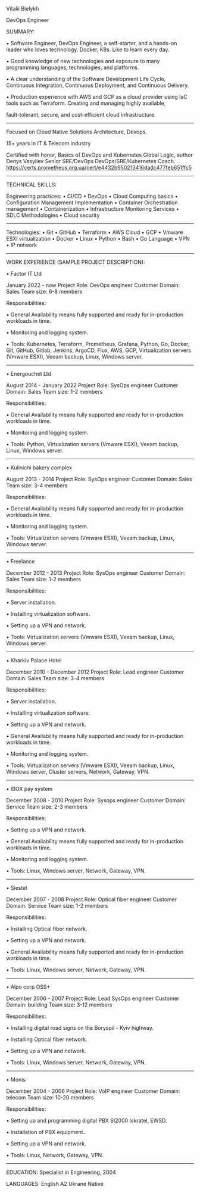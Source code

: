 Vitalii Bielykh

DevOps Engineer

SUMMARY:

•	Software Engineer, DevOps Engineer, a self-starter, and a hands-on leader who loves technology. Docker, K8s. Like to learn every day.

•	Good knowledge of new technologies and exposure to many programming languages, technologies, and platforms.

•	A clear understanding of the Software Development Life Cycle, Continuous Integration, Continuous Deployment, and Continuous Delivery.

•	Production experience with AWS and GCP as a cloud provider using IaC tools such as Terraform. Creating and managing highly available,
  
  fault-tolerant, secure, and cost-efficient cloud infrastructure.

******************************

Focused on Cloud Native Solutions Architecture, Devops.

15+ years in IT & Telecom industry

Certified with honor, Basics of DevOps and Kubernetes Global Logic, author Denys Vasyliev Senior SRE/DevOps DevOps/SRE/Kubernetes Coach.
https://certs.prometheus.org.ua/cert/e4432b950213416dadc477feb651ffc5

******************************

TECHNICAL SKILLS:

Engineering practices:
•	CI/CD
•	DevOps
•	Cloud Computing basics
•	Configuration Management Implementation
•	Container Orchestration management
•	Containerization
•	Infrastructure Monitoring Services
•	SDLC Methodologies
•	Cloud security

******************************

Technologies:
•	Git
•	GitHub
•	Terraform
•	AWS Cloud
•	GCP
•	Vmware ESXI virtualization
•	Docker
•	Linux
•	Python
•	Bash
•	Go Language
•	VPN
•	IP network

******************************

WORK EXPERIENCE (SAMPLE PROJECT DESCRIPTION):

• Factor IT Ltd

January 2022 - now
Project Role: DevOps engineer
Customer Domain: Sales
Team size: 6-8 members

Responsibilities:

•	General Availability means fully supported and ready for in-production workloads in time.

•	Monitoring and logging system.

• Tools:  Kubernetes, Terraform, Prometheus, Grafana, Python, Go, Docker, Git, GitHub, Gitlab, Jenkins, ArgoCD, Flux, AWS, GCP, Virtualization servers (Vmware ESXI), Veeam backup, Linux, Windows server.

******************************

• Energouchet Ltd

August 2014 - January 2022
Project Role: SysOps engineer
Customer Domain: Sales
Team size: 1-2 members

Responsibilities:

•	General Availability means fully supported and ready for in-production workloads in time.

•	Monitoring and logging system.

• Tools:  Python, Virtualization servers (Vmware ESXI), Veeam backup, Linux, Windows server.

******************************

• Kulinichi bakery complex

August 2013 - 2014
Project Role: SysOps engineer
Customer Domain: Sales
Team size: 3-4 members

Responsibilities:

•	General Availability means fully supported and ready for in-production workloads in time.

•	Monitoring and logging system.

• Tools:  Virtualization servers (Vmware ESXI), Veeam backup, Linux, Windows server.

******************************

• Freelance

December 2012 - 2013
Project Role: SysOps engineer
Customer Domain: Sales
Team size: 1-2 members

Responsibilities:

•	Server installation.

•	Installing virtualization software.

•	Setting up a VPN and network.

• Tools:  Virtualization servers (Vmware ESXI), Veeam backup, Linux, Windows server.

******************************

• Kharkiv Palace Hotel

December 2010 - December 2012
Project Role: Lead engineer
Customer Domain: Sales
Team size: 3-4 members

Responsibilities:

•	Server installation.

•	Installing virtualization software.

•	Setting up a VPN and network.

•	General Availability means fully supported and ready for in-production workloads in time.

•	Monitoring and logging system.

• Tools:  Virtualization servers (Vmware ESXI), Veeam backup, Linux, Windows server, Cluster servers, Network, Gateway, VPN.

******************************

• IBOX pay system

December 2008 - 2010
Project Role: Sysops engineer
Customer Domain: Service
Team size: 2-3 members

Responsibilities:

•	Setting up a VPN and network.

•	General Availability means fully supported and ready for in-production workloads in time.

•	Monitoring and logging system.

• Tools:  Linux, Windows server, Network, Gateway, VPN.

******************************

• Siestel

December 2007 - 2008
Project Role: Optical fiber engineer
Customer Domain: Service
Team size: 1-2 members

Responsibilities:

•	Installing Optical fiber network.

•	Setting up a VPN and network.

•	General Availability means fully supported and ready for in-production workloads in time.

• Tools:  Linux, Windows server, Network, Gateway, VPN.

******************************

• Alpo corp OSS+

December 2006 - 2007
Project Role: Lead SysOps engineer
Customer Domain: building
Team size: 3-12 members

Responsibilities:

•	Installing digital road signs on the Boryspil - Kyiv highway.

•	Installing Optical fiber network.

•	Setting up a VPN and network.

• Tools:  Linux, Windows server, Network, Gateway, VPN.

******************************

• Monis

December 2004 - 2006
Project Role: VoIP engineer
Customer Domain: telecom
Team size: 10-20 members

Responsibilities:

•	Setting up and programming digital PBX SI2000 Iskratel, EWSD.

•	Installation of PBX equipment..

•	Setting up a VPN and network.

• Tools:  Linux, Network, Gateway, VPN.

******************************




EDUCATION:
Specialist in Engineering, 2004

LANGUAGES:
English A2
Ukrane Native
